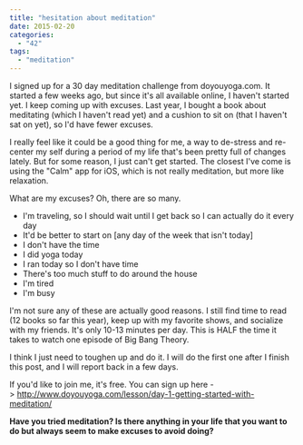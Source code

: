 ```yaml
---
title: "hesitation about meditation"
date: 2015-02-20
categories: 
  - "42"
tags: 
  - "meditation"
---
```


I signed up for a 30 day meditation challenge from doyouyoga.com. It started a few weeks ago, but since it's all available online, I haven't started yet. I keep coming up with excuses. Last year, I bought a book about meditating (which I haven't read yet) and a cushion to sit on (that I haven't sat on yet), so I'd have fewer excuses.

I really feel like it could be a good thing for me, a way to de-stress and re-center my self during a period of my life that's been pretty full of changes lately. But for some reason, I just can't get started. The closest I've come is using the "Calm" app for iOS, which is not really meditation, but more like relaxation.

What are my excuses? Oh, there are so many.

- I'm traveling, so I should wait until I get back so I can actually do it every day
- It'd be better to start on \[any day of the week that isn't today\]
- I don't have the time
- I did yoga today
- I ran today so I don't have time
- There's too much stuff to do around the house
- I'm tired
- I'm busy

I'm not sure any of these are actually good reasons. I still find time to read (12 books so far this year), keep up with my favorite shows, and socialize with my friends. It's only 10-13 minutes per day. This is HALF the time it takes to watch one episode of Big Bang Theory.

I think I just need to toughen up and do it. I will do the first one after I finish this post, and I will report back in a few days.

If you'd like to join me, it's free. You can sign up here -> http://www.doyouyoga.com/lesson/day-1-getting-started-with-meditation/

**Have you tried meditation? Is there anything in your life that you want to do but always seem to make excuses to avoid doing?**
